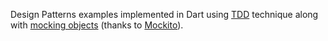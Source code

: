 Design Patterns examples implemented in Dart using [TDD](https://en.wikipedia.org/wiki/Test-driven_development) technique along with [mocking objects](https://en.wikipedia.org/wiki/Mock_object) (thanks to [Mockito](https://pub.dev/packages/mockito)).
